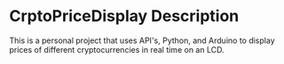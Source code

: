 # CrptoPriceDisplay Description
This is a personal project that uses API's, Python, and Arduino to display prices of different cryptocurrencies in real time on an LCD.
